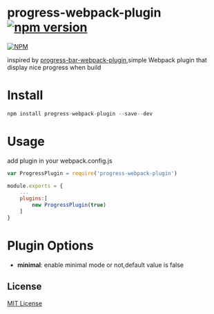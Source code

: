 progress-webpack-plugin [![npm version](https://badge.fury.io/js/progress-webpack-plugin.svg)](https://badge.fury.io/js/progress-webpack-plugin)
===
[![NPM](https://nodei.co/npm/progress-webpack-plugin.png?downloads=true&downloadRank=true&stars=true)](https://nodei.co/npm/progress-webpack-plugin/)

inspired by [progress-bar-webpack-plugin](https://github.com/clessg/progress-bar-webpack-plugin),simple Webpack plugin that display nice progress when build

Install
===

```javascript
npm install progress-webpack-plugin --save--dev
```

Usage
===

add plugin in your webpack.config.js

```javascript
var ProgressPlugin = require('progress-webpack-plugin')

module.exports = {
    ...
    plugins:[
        new ProgressPlugin(true)
    ]
}
```

Plugin Options
===

- **minimal**: enable minimal mode or not,default value is false

## License

[MIT License](http://en.wikipedia.org/wiki/MIT_License)